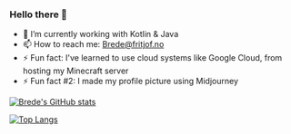 ### Hello there 👋 ###

- 🔭 I’m currently working with Kotlin & Java
- 📫 How to reach me: [Brede@fritjof.no](mailto:brede@fritjof.no?subject=Github%20reach%20out%20😄)
- ⚡ Fun fact: I've learned to use cloud systems like Google Cloud, from hosting my Minecraft server
- ⚡ Fun fact #2: I made my profile picture using Midjourney

[![Brede's GitHub stats](https://github-readme-stats.vercel.app/api?username=BredeFK&count_private=true&show_icons=true&theme=dark&include_all_commits=true)](https://github.com/anuraghazra/github-readme-stats)

[![Top Langs](https://github-readme-stats.vercel.app/api/top-langs/?username=BredeFK&theme=dark&layout=compact)](https://github.com/aulonm)

